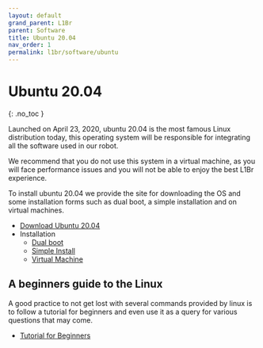 ```yaml
---
layout: default
grand_parent: L1Br
parent: Software
title: Ubuntu 20.04
nav_order: 1
permalink: l1br/software/ubuntu
---
```


# Ubuntu 20.04
{: .no_toc }

Launched on April 23, 2020, ubuntu 20.04 is the most famous Linux distribution today, this operating system will be responsible for integrating all the software used in our robot.

We recommend that you do not use this system in a virtual machine, as you will face performance issues and you will not be able to enjoy the best L1Br experience.

To install ubuntu 20.04 we provide the site for downloading the OS and some installation forms such as dual boot, a simple installation and on virtual machines.

- [Download Ubuntu 20.04](https://releases.ubuntu.com/20.04/)
- Installation
    - [Dual boot](https://www.itzgeek.com/post/how-to-install-ubuntu-20-04-alongside-with-windows-10-in-dual-boot/)
    - [Simple Install](https://phoenixnap.com/kb/install-ubuntu-20-04)
    - [Virtual Machine](https://www.youtube.com/watch?v=x5MhydijWmc)

## A beginners guide to the Linux

A good practice to not get lost with several commands provided by linux is to follow a tutorial for beginners and even use it as a query for various questions that may come.

- [Tutorial for Beginners](http://www.ee.surrey.ac.uk/Teaching/Unix/)
